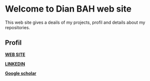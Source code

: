 # Welcome to Dian  BAH web site

This web site gives a deails of my projects, profil and details about my repositories.


## Profil 
[**WEB SITE**](https://sites.google.com/view/dianbah)

[**LINKEDIN**](https://www.linkedin.com/in/mamadou-dian-bah-phd-31728935/)

[**Google scholar**]([https://sites.google.com/view/dianbah](https://scholar.google.com/citations?hl=fr&user=e60erOcAAAAJ)https://scholar.google.com/citations?hl=fr&user=e60erOcAAAAJ)





